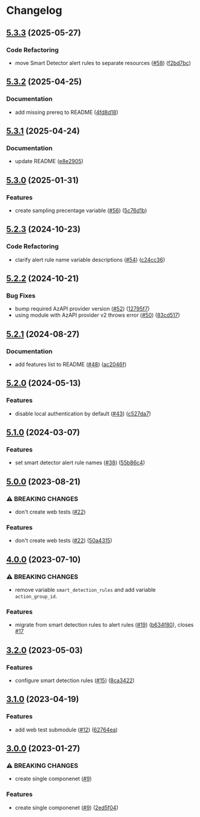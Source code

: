 # Changelog

## [5.3.3](https://github.com/equinor/terraform-azurerm-app-insights/compare/v5.3.2...v5.3.3) (2025-05-27)


### Code Refactoring

* move Smart Detector alert rules to separate resources ([#58](https://github.com/equinor/terraform-azurerm-app-insights/issues/58)) ([f2bd7bc](https://github.com/equinor/terraform-azurerm-app-insights/commit/f2bd7bc05fe36b3dcd99d60c59ab6e08e3b296e1))

## [5.3.2](https://github.com/equinor/terraform-azurerm-app-insights/compare/v5.3.1...v5.3.2) (2025-04-25)


### Documentation

* add missing prereq to README ([4fd8d18](https://github.com/equinor/terraform-azurerm-app-insights/commit/4fd8d18a13ef9367a8f94a38f8343e1afa90cf07))

## [5.3.1](https://github.com/equinor/terraform-azurerm-app-insights/compare/v5.3.0...v5.3.1) (2025-04-24)


### Documentation

* update README ([e8e2905](https://github.com/equinor/terraform-azurerm-app-insights/commit/e8e2905789bfde9b9fb8c4d102a4f8246c1e2c0d))

## [5.3.0](https://github.com/equinor/terraform-azurerm-app-insights/compare/v5.2.3...v5.3.0) (2025-01-31)


### Features

* create sampling precentage variable ([#56](https://github.com/equinor/terraform-azurerm-app-insights/issues/56)) ([5c76d1b](https://github.com/equinor/terraform-azurerm-app-insights/commit/5c76d1b40155a45487954127e91773d682790800))

## [5.2.3](https://github.com/equinor/terraform-azurerm-app-insights/compare/v5.2.2...v5.2.3) (2024-10-23)


### Code Refactoring

* clarify alert rule name variable descriptions ([#54](https://github.com/equinor/terraform-azurerm-app-insights/issues/54)) ([c24cc36](https://github.com/equinor/terraform-azurerm-app-insights/commit/c24cc36077f02ff926c2b7f2a22c9390eb04f51f))

## [5.2.2](https://github.com/equinor/terraform-azurerm-app-insights/compare/v5.2.1...v5.2.2) (2024-10-21)


### Bug Fixes

* bump required AzAPI provider version ([#52](https://github.com/equinor/terraform-azurerm-app-insights/issues/52)) ([12795f7](https://github.com/equinor/terraform-azurerm-app-insights/commit/12795f78c447ca83cf25fa09c5a25ab96f58a093))
* using module with AzAPI provider v2 throws error ([#50](https://github.com/equinor/terraform-azurerm-app-insights/issues/50)) ([83cd517](https://github.com/equinor/terraform-azurerm-app-insights/commit/83cd5178ac65f2017451a92728334a0d3fe56b01))

## [5.2.1](https://github.com/equinor/terraform-azurerm-app-insights/compare/v5.2.0...v5.2.1) (2024-08-27)


### Documentation

* add features list to README ([#48](https://github.com/equinor/terraform-azurerm-app-insights/issues/48)) ([ac2046f](https://github.com/equinor/terraform-azurerm-app-insights/commit/ac2046f9fd30098cbae8ba175e0206c9ee6602c5))

## [5.2.0](https://github.com/equinor/terraform-azurerm-app-insights/compare/v5.1.0...v5.2.0) (2024-05-13)


### Features

* disable local authentication by default ([#43](https://github.com/equinor/terraform-azurerm-app-insights/issues/43)) ([c527da7](https://github.com/equinor/terraform-azurerm-app-insights/commit/c527da71872b49225c5b18ea68bd790fd389dff8))

## [5.1.0](https://github.com/equinor/terraform-azurerm-app-insights/compare/v5.0.0...v5.1.0) (2024-03-07)


### Features

* set smart detector alert rule names ([#38](https://github.com/equinor/terraform-azurerm-app-insights/issues/38)) ([55b86c4](https://github.com/equinor/terraform-azurerm-app-insights/commit/55b86c42bf4dc352db312ff46a62699b7cffe9fc))

## [5.0.0](https://github.com/equinor/terraform-azurerm-app-insights/compare/v4.0.0...v5.0.0) (2023-08-21)


### ⚠ BREAKING CHANGES

* don't create web tests ([#22](https://github.com/equinor/terraform-azurerm-app-insights/issues/22))

### Features

* don't create web tests ([#22](https://github.com/equinor/terraform-azurerm-app-insights/issues/22)) ([50a4315](https://github.com/equinor/terraform-azurerm-app-insights/commit/50a431510b1483b6bad82a10fe15fc1fca37061e))

## [4.0.0](https://github.com/equinor/terraform-azurerm-app-insights/compare/v3.2.0...v4.0.0) (2023-07-10)


### ⚠ BREAKING CHANGES

* remove variable `smart_detection_rules` and add variable `action_group_id`.

### Features

* migrate from smart detection rules to alert rules ([#19](https://github.com/equinor/terraform-azurerm-app-insights/issues/19)) ([b634f80](https://github.com/equinor/terraform-azurerm-app-insights/commit/b634f80a504aec1c8236aefe03370a6a91ff79db)), closes [#17](https://github.com/equinor/terraform-azurerm-app-insights/issues/17)

## [3.2.0](https://github.com/equinor/terraform-azurerm-app-insights/compare/v3.1.0...v3.2.0) (2023-05-03)


### Features

* configure smart detection rules ([#15](https://github.com/equinor/terraform-azurerm-app-insights/issues/15)) ([8ca3422](https://github.com/equinor/terraform-azurerm-app-insights/commit/8ca34229484f08e77c18860b8a9f96ed5c8a8d79))

## [3.1.0](https://github.com/equinor/terraform-azurerm-app-insights/compare/v3.0.0...v3.1.0) (2023-04-19)


### Features

* add web test submodule ([#12](https://github.com/equinor/terraform-azurerm-app-insights/issues/12)) ([62764ea](https://github.com/equinor/terraform-azurerm-app-insights/commit/62764eace0c17b8bacc53791e0d77159fc7db1a1))

## [3.0.0](https://github.com/equinor/terraform-azurerm-app-insights/compare/v2.0.0...v3.0.0) (2023-01-27)


### ⚠ BREAKING CHANGES

* create single componenet ([#9](https://github.com/equinor/terraform-azurerm-app-insights/issues/9))

### Features

* create single componenet ([#9](https://github.com/equinor/terraform-azurerm-app-insights/issues/9)) ([2ed5f04](https://github.com/equinor/terraform-azurerm-app-insights/commit/2ed5f041b1c2aa6acc9e20ccf6fb79a9ea0f5cd3))
